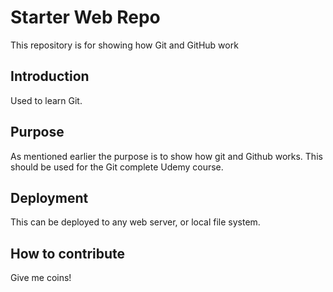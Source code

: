 # Starter Web Repo

This repository is for showing how Git and GitHub work

## Introduction

Used to learn Git.

## Purpose

As mentioned earlier the purpose is to show how git and Github works.  This should be used for the Git complete Udemy course.

## Deployment

This can be deployed to any web server, or local file system.

## How to contribute

Give me coins!